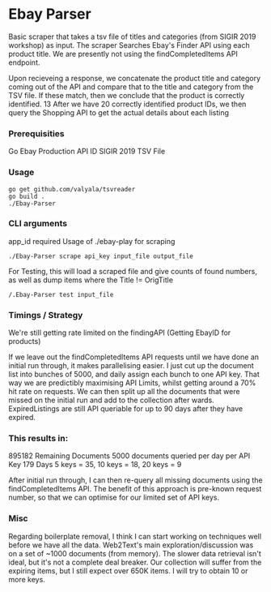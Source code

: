 # Ebay Parser
Basic scraper that takes a tsv file of titles and categories (from SIGIR 2019 workshop) as input.
The scraper Searches Ebay's Finder API using each product title. We are presently not using the findCompletedItems API endpoint.

Upon recieveing a response, we concatenate the product title and category coming out of the API and compare that to the title and category from the TSV file. 
If these match, then we conclude that the product is correctly identified. 13
After we have 20 correctly identified product IDs, we then query the Shopping API to get the actual details about each listing

### Prerequisities
Go
Ebay Production API ID
SIGIR 2019 TSV File

### Usage
```
go get github.com/valyala/tsvreader
go build .
./Ebay-Parser
```

### CLI arguments
app_id required
Usage of ./ebay-play for scraping
```
./Ebay-Parser scrape api_key input_file output_file
```
For Testing, this will load a scraped file and give counts of found numbers, as well as dump items where the
Title != OrigTitle
```
/.Ebay-Parser test input_file
```

### Timings / Strategy
We're still getting rate limited on the findingAPI (Getting EbayID for products)

If we leave out the findCompletedItems API requests until we have done an initial run through, it makes parallelising easier. I just cut up the document list into bunches of 5000, and daily assign each bunch to one API key. That way we are predictibly maximising API Limits, whilst getting around a 70% hit rate on requests.
We can then split up all the documents that were missed on the initial run and add to the collection after wards. ExpiredListings are still API queriable for up to 90 days after they have expired.

### This results in:
895182 Remaining Documents
5000 documents queried per day per API Key
179 Days
5 keys = 35, 10 keys = 18, 20 keys = 9

After initial run through, I can then re-query all missing documents using the findCompletedItems API. The benefit of this approach is pre-known request number, so that we can optimise for our limited set of API keys.

### Misc
Regarding boilerplate removal, I think I can start working on techniques well before we have all the data. 
Web2Text's main exploration/discussion was on a set of ~1000 documents (from memory).
The slower data retrieval isn't ideal, but it's not a complete deal breaker. Our collection will suffer from the expiring items, but I still expect over 650K items. 
I will try to obtain 10 or more keys. 

